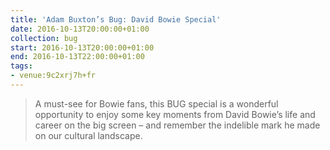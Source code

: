 ```yaml
---
title: 'Adam Buxton’s Bug: David Bowie Special'
date: 2016-10-13T20:00:00+01:00
collection: bug
start: 2016-10-13T20:00:00+01:00
end: 2016-10-13T22:00:00+01:00
tags:
- venue:9c2xrj7h+fr
---
```

> A must-see for Bowie fans, this BUG special is a wonderful opportunity to enjoy some key moments from David Bowie’s life and career on the big screen – and remember the indelible mark he made on our cultural landscape.
